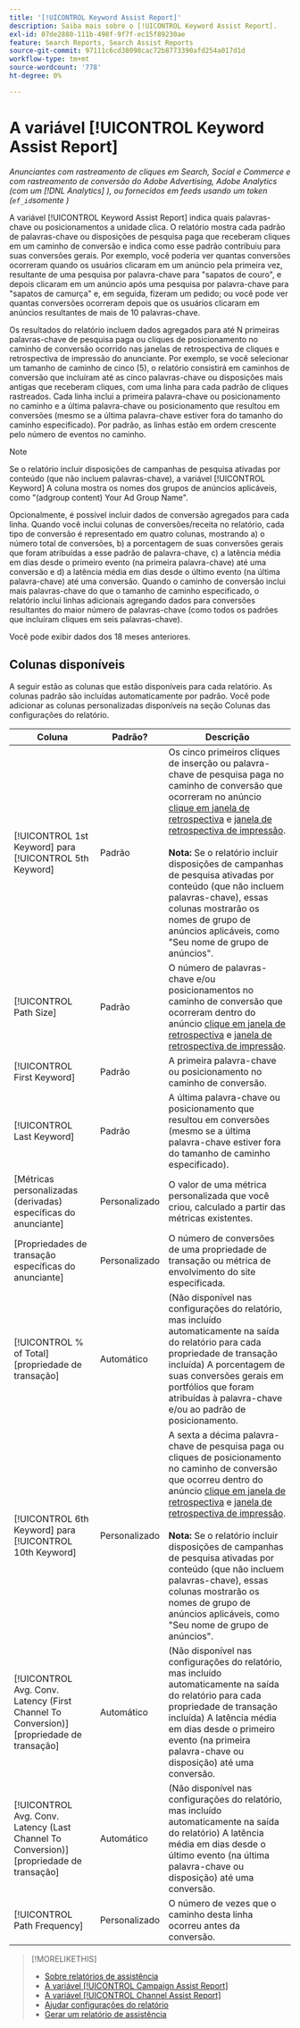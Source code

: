 ```yaml
---
title: '[!UICONTROL Keyword Assist Report]'
description: Saiba mais sobre o [!UICONTROL Keyword Assist Report].
exl-id: 07de2880-111b-498f-9f7f-ec15f89230ae
feature: Search Reports, Search Assist Reports
source-git-commit: 97111c6cd38098cac72b8773390afd254a017d1d
workflow-type: tm+mt
source-wordcount: '778'
ht-degree: 0%

---
```


# A variável [!UICONTROL Keyword Assist Report]

*Anunciantes com rastreamento de cliques em Search, Social e Commerce e com rastreamento de conversão do Adobe Advertising, Adobe Analytics (com um [!DNL Analytics] ), ou fornecidos em feeds usando um token (`ef_id`somente )*

A variável [!UICONTROL Keyword Assist Report] indica quais palavras-chave ou posicionamentos a unidade clica. O relatório mostra cada padrão de palavras-chave ou disposições de pesquisa paga que receberam cliques em um caminho de conversão e indica como esse padrão contribuiu para suas conversões gerais. Por exemplo, você poderia ver quantas conversões ocorreram quando os usuários clicaram em um anúncio pela primeira vez, resultante de uma pesquisa por palavra-chave para &quot;sapatos de couro&quot;, e depois clicaram em um anúncio após uma pesquisa por palavra-chave para &quot;sapatos de camurça&quot; e, em seguida, fizeram um pedido; ou você pode ver quantas conversões ocorreram depois que os usuários clicaram em anúncios resultantes de mais de 10 palavras-chave.

Os resultados do relatório incluem dados agregados para até N primeiras palavras-chave de pesquisa paga ou cliques de posicionamento no caminho de conversão ocorrido nas janelas de retrospectiva de cliques e retrospectiva de impressão do anunciante. Por exemplo, se você selecionar um tamanho de caminho de cinco (5), o relatório consistirá em caminhos de conversão que incluíram até as cinco palavras-chave ou disposições mais antigas que receberam cliques, com uma linha para cada padrão de cliques rastreados. Cada linha inclui a primeira palavra-chave ou posicionamento no caminho e a última palavra-chave ou posicionamento que resultou em conversões (mesmo se a última palavra-chave estiver fora do tamanho do caminho especificado). Por padrão, as linhas estão em ordem crescente pelo número de eventos no caminho.

>[!NOTE]
>
>Se o relatório incluir disposições de campanhas de pesquisa ativadas por conteúdo (que não incluem palavras-chave), a variável [!UICONTROL Keyword] A coluna mostra os nomes dos grupos de anúncios aplicáveis, como &quot;(adgroup content) Your Ad Group Name&quot;.

Opcionalmente, é possível incluir dados de conversão agregados para cada linha. Quando você inclui colunas de conversões/receita no relatório, cada tipo de conversão é representado em quatro colunas, mostrando a) o número total de conversões, b) a porcentagem de suas conversões gerais que foram atribuídas a esse padrão de palavra-chave, c) a latência média em dias desde o primeiro evento (na primeira palavra-chave) até uma conversão e d) a latência média em dias desde o último evento (na última palavra-chave) até uma conversão. Quando o caminho de conversão inclui mais palavras-chave do que o tamanho de caminho especificado, o relatório inclui linhas adicionais agregando dados para conversões resultantes do maior número de palavras-chave (como todos os padrões que incluíram cliques em seis palavras-chave).

Você pode exibir dados dos 18 meses anteriores.

## Colunas disponíveis

A seguir estão as colunas que estão disponíveis para cada relatório. As colunas padrão são incluídas automaticamente por padrão. Você pode adicionar as colunas personalizadas disponíveis na seção Colunas das configurações do relatório.

| Coluna | Padrão? | Descrição |
| ---- | ---- | ---- |
| [!UICONTROL 1st Keyword] para [!UICONTROL 5th Keyword] | Padrão | Os cinco primeiros cliques de inserção ou palavra-chave de pesquisa paga no caminho de conversão que ocorreram no anúncio [clique em janela de retrospectiva](/help/search-social-commerce/glossary.md#c-d) e [janela de retrospectiva de impressão](/help/search-social-commerce/glossary.md#i-j).<br><br><b>Nota:</b> Se o relatório incluir disposições de campanhas de pesquisa ativadas por conteúdo (que não incluem palavras-chave), essas colunas mostrarão os nomes de grupo de anúncios aplicáveis, como &quot;Seu nome de grupo de anúncios&quot;. |
| [!UICONTROL Path Size] | Padrão | O número de palavras-chave e/ou posicionamentos no caminho de conversão que ocorreram dentro do anúncio [clique em janela de retrospectiva](/help/search-social-commerce/glossary.md#c-d) e [janela de retrospectiva de impressão](/help/search-social-commerce/glossary.md#i-j). |
| [!UICONTROL First Keyword] | Padrão | A primeira palavra-chave ou posicionamento no caminho de conversão. |
| [!UICONTROL Last Keyword] | Padrão | A última palavra-chave ou posicionamento que resultou em conversões (mesmo se a última palavra-chave estiver fora do tamanho de caminho especificado). |
| \[Métricas personalizadas (derivadas) específicas do anunciante\] | Personalizado | O valor de uma métrica personalizada que você criou, calculado a partir das métricas existentes. |
| \[Propriedades de transação específicas do anunciante\] | Personalizado | O número de conversões de uma propriedade de transação ou métrica de envolvimento do site especificada. |
| [!UICONTROL % of Total] \[propriedade de transação\] | Automático | (Não disponível nas configurações do relatório, mas incluído automaticamente na saída do relatório para cada propriedade de transação incluída) A porcentagem de suas conversões gerais em portfólios que foram atribuídas à palavra-chave e/ou ao padrão de posicionamento. |
| [!UICONTROL 6th Keyword] para [!UICONTROL 10th Keyword] | Personalizado | A sexta a décima palavra-chave de pesquisa paga ou cliques de posicionamento no caminho de conversão que ocorreu dentro do anúncio [clique em janela de retrospectiva](/help/search-social-commerce/glossary.md#c-d) e [janela de retrospectiva de impressão](/help/search-social-commerce/glossary.md#i-j).<br><br><b>Nota:</b> Se o relatório incluir disposições de campanhas de pesquisa ativadas por conteúdo (que não incluem palavras-chave), essas colunas mostrarão os nomes de grupo de anúncios aplicáveis, como &quot;Seu nome de grupo de anúncios&quot;. |
| [!UICONTROL Avg. Conv. Latency (First Channel To Conversion)] \[propriedade de transação\] | Automático | (Não disponível nas configurações do relatório, mas incluído automaticamente na saída do relatório para cada propriedade de transação incluída) A latência média em dias desde o primeiro evento (na primeira palavra-chave ou disposição) até uma conversão. |
| [!UICONTROL Avg. Conv. Latency (Last Channel To Conversion)] \[propriedade de transação\] | Automático | (Não disponível nas configurações do relatório, mas incluído automaticamente na saída do relatório) A latência média em dias desde o último evento (na última palavra-chave ou disposição) até uma conversão. |
| [!UICONTROL Path Frequency] | Personalizado | O número de vezes que o caminho desta linha ocorreu antes da conversão. |

>[!MORELIKETHIS]
>
>* [Sobre relatórios de assistência](assist-report-about.md)
>* [A variável [!UICONTROL Campaign Assist Report]](campaign-assist-report.md)
>* [A variável [!UICONTROL Channel Assist Report]](channel-assist-report.md)
>* [Ajudar configurações do relatório](assist-report-settings.md)
>* [Gerar um relatório de assistência](assist-report-generate.md)
